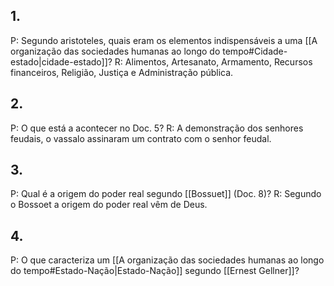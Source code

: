 ## 1.
P: Segundo aristoteles, quais eram os elementos indispensáveis a uma [[A organização das sociedades humanas ao longo do tempo#Cidade-estado|cidade-estado]]?
R: Alimentos, Artesanato, Armamento, Recursos financeiros, Religião, Justiça e Administração pública.
## 2.
P: O que está a acontecer no Doc. 5?
R: A demonstração dos senhores feudais, o vassalo assinaram um contrato com o senhor feudal.
## 3.
P: Qual é a origem do poder real segundo [[Bossuet]] (Doc. 8)?
R: Segundo o Bossoet a origem do poder real vêm de Deus.
## 4.
P: O que caracteriza um [[A organização das sociedades humanas ao longo do tempo#Estado-Nação|Estado-Nação]] segundo [[Ernest Gellner]]?